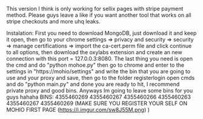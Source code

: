 This version I think is only working for sellix pages with stripe payment method.
Please guys leave a like if you want another tool that works on all stripe checkouts and more uhq leaks.

Instalation:
First you need to download MongoDB, just download it and keep it open, then go to your chrome settings => privacy and security => security => manage certifications => import the ca-cert.perm file and
click continue to all options, then download the oxylabs extension and create an new connection with this port = 127.0.0.3:8080.
The last thing you need is open the cmd and do "python mohoe.py" then go to chrome and enter to the settings in "https://mohio/settings" and write the bin that you are going to use and your proxy and save, then go to the folder registerlogin open cmds and do "python main.py" and done you are ready to hit, I recommend private proxy and good bins.
Anyways Im going to leave some bins for you guys hahaha
BINS: 4355460269 4355460267 4355460266 4355460263 4355460267 4355460269
(MAKE SURE YOU REGISTER YOUR SELF ON MOHIO FIRST PAGE (https://i.imgur.com/sw8J55M.png) )
